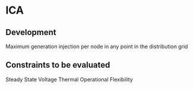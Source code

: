 # ICA

## Development

Maximum generation injection per node in any point in the distribution grid 

## Constraints to be evaluated 

Steady State Voltage 
Thermal 
Operational Flexibility 

